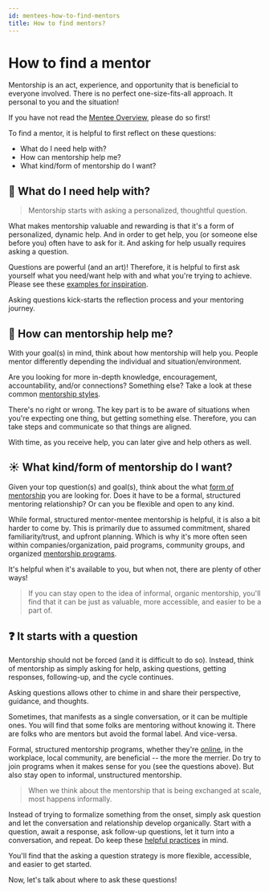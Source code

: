 ```yaml
---
id: mentees-how-to-find-mentors
title: How to find mentors?
---
```


# How to find a mentor

Mentorship is an act, experience, and opportunity that is beneficial to everyone involved. There is no perfect one-size-fits-all approach. It personal to you and the situation!

If you have not read the [Mentee Overview](mentees-overview.md), please do so first!

To find a mentor, it is helpful to first reflect on these questions:

- What do I need help with?
- How can mentorship help me?
- What kind/form of mentorship do I want?

## 🌳 What do I need help with?

> Mentorship starts with asking a personalized, thoughtful question.

What makes mentorship valuable and rewarding is that it's a form of personalized, dynamic help. And in order to get help, you (or someone else before you) often have to ask for it. And asking for help usually requires asking a question.

Questions are powerful (and an art)! Therefore, it is helpful to first ask yourself what you need/want help with and what you're trying to achieve. Please see these [examples for inspiration](mentors-what-to-share.md).

Asking questions kick-starts the reflection process and your mentoring journey.

## 🌱 How can mentorship help me?

With your goal(s) in mind, think about how mentorship will help you. People mentor differently depending the individual and situation/environment.

Are you looking for more in-depth knowledge, encouragement, accountability, and/or connections? Something else? Take a look at these common [mentorship styles](mentorship-styles.md).

There's no right or wrong. The key part is to be aware of situations when you're expecting one thing, but getting something else. Therefore, you can take steps and communicate so that things are aligned.

With time, as you receive help, you can later give and help others as well.

## ☀️ What kind/form of mentorship do I want?

Given your top question(s) and goal(s), think about the what [form of mentorship](mentorship-forms.md) you are looking for. Does it have to be a formal, structured mentoring relationship? Or can you be flexible and open to any kind.

While formal, structured mentor-mentee mentorship is helpful, it is also a bit harder to come by. This is primarily due to assumed commitment, shared familiarity/trust, and upfront planning. Which is why it's more often seen within companies/organization, paid programs, community groups, and organized [mentorship programs](resources-mentorship-programs.md).

It's helpful when it's available to you, but when not, there are plenty of other ways!

> If you can stay open to the idea of informal, organic mentorship, you'll find that it can be just as valuable, more accessible, and easier to be a part of.

## ❓ It starts with a question

Mentorship should not be forced (and it is difficult to do so). Instead, think of mentorship as simply asking for help, asking questions, getting responses, following-up, and the cycle continues.

Asking questions allows other to chime in and share their perspective, guidance, and thoughts.

Sometimes, that manifests as a single conversation, or it can be multiple ones. You will find that some folks are mentoring without knowing it. There are folks who are mentors but avoid the formal label. And vice-versa.

Formal, structured mentorship programs, whether they're [online](resources-mentorship-programs.md), in the workplace, local community, are beneficial -- the more the merrier. Do try to join programs when it makes sense for you (see the questions above). But also stay open to informal, unstructured mentorship.

> When we think about the mentorship that is being exchanged at scale, most happens informally.

Instead of trying to formalize something from the onset, simply ask question and let the conversation and relationship develop organically. Start with a question, await a response, ask follow-up questions, let it turn into a conversation, and repeat. Do keep these [helpful practices](mentees-practices.md) in mind.

You'll find that the asking a question strategy is more flexible, accessible, and easier to get started.

Now, let's talk about where to ask these questions!
